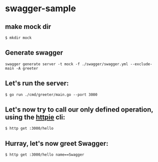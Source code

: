 # swagger-sample

## make mock dir

``` shell
$ mkdir mock
```

## Generate swagger

``` shell
swagger generate server -t mock -f ./swagger/swagger.yml --exclude-main -A greeter
```

## Let's run the server:

```
$ go run ./cmd/greeter/main.go --port 3000
```

## Let's now try to call our only defined operation, using the [httpie](https://httpie.org/) cli:

``` shell
$ http get :3000/hello
```

## Hurray, let's now greet Swagger:

``` shell
$ http get :3000/hello name==Swagger
```
